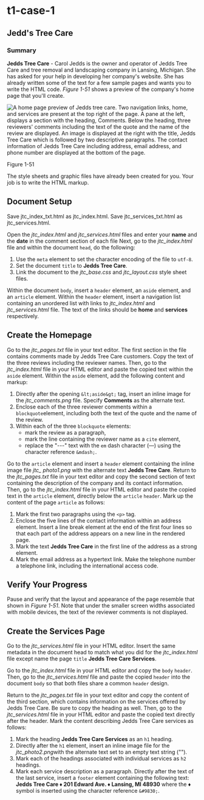 # t1-case-1
## Jedd's Tree Care
### Summary
**Jedds Tree Care** - Carol Jedds is the owner and operator of Jedds Tree Care and tree removal and landscaping company in Lansing, Michigan. She has asked for your help in developing her company's website. She has already written some of the text for a few sample pages and wants you to write the HTML code. *Figure 1-51* shows a preview of the company's home page that you'll create.

![A home page preview of Jedds tree care. Two navigation links, home, and services are present at the top right of the page. A pane at the left, displays a section with the heading, Comments. Below the heading, three reviewers' comments including the text of the quote and the name of the review are displayed. An image is displayed at the right with the title, Jedds Tree Care which is followed by two descriptive paragraphs. The contact information of Jedds Tree Care including address, email address, and phone number are displayed at the bottom of the page.](https://cdn.filestackcontent.com/ccWbBmwQSheSHXyVeTM7)

Figure 1-51

The style sheets and graphic files have already been created for you. Your job is to write the HTML markup.

## Document Setup
Save jtc_index_txt.html as jtc_index.html. Save jtc_services_txt.html as jtc_services.html.

Open the *jtc_index.html* and *jtc_services.html* files and enter your **name** and the **date** in the comment section of each file
Next, go to the *jtc_index.html* file and within the document ```head```, do the following:

1. Use the ```meta``` element to set the character encoding of the file to ```utf-8```.
2. Set the document ```title``` to **Jedds Tree Care**.
3. Link the document to the *jtc_base.css* and *jtc_layout.css* style sheet files.

Within the document ```body```, insert a ```header``` element, an ```aside``` element, and an ```article``` element.
Within the ```header``` element, insert a navigation list containing an unordered list with links to *jtc_index.html* and *jtc_services.html* file. The text of the links should be **home** and **services** respectively.

## Create the Homepage
Go to the *jtc_pages.txt* file in your text editor. The first section in the file contains comments made by Jedds Tree Care customers. Copy the text of the three reviews including the reviewer names. Then, go to the *jtc_index.html* file in your HTML editor and paste the copied text within the ```aside``` element.
Within the ```aside``` element, add the following content and markup:

1. Directly after the opening ```&lt;aside&gt;``` tag, insert an inline image for the *jtc_comments.png* file. Specify **Comments** as the alternate text.
2. Enclose each of the three reviewer comments within a ```blockquote```element, including both the text of the quote and the name of the review.
3. Within each of the three ```blockquote``` elements:
    - mark the review as a paragraph,
    - mark the line containing the reviewer name as a ```cite``` element,
    - replace the "---" text with the ```em``` dash character (&mdash;) using the character reference ```&mdash;```.

Go to the ```article``` element and insert a ```header``` element containing the inline image file *jtc_ photo1.png* with the alternate text **Jedds Tree Care**.
Return to the *jtc_pages.txt* file in your text editor and copy the second section of text containing the description of the company and its contact information. Then, go to the *jtc_index.html* file in your HTML editor and paste the copied text in the ```article``` element, directly below the ```article``` ```header```.
Mark up the content of the page ```article``` as follows:

1. Mark the first two paragraphs using the ```<p>``` tag.
2. Enclose the five lines of the contact information within an address element. Insert a line break element at the end of the first four lines so that each part of the address appears on a new line in the rendered page.
3. Mark the text **Jedds Tree Care** in the first line of the address as a strong element.
4. Mark the email address as a hypertext link. Make the telephone number a telephone link, including the international access code.

## Verify Your Progress
Pause and verify that the layout and appearance of the page resemble that shown in *Figure 1-51*. Note that under the smaller screen widths associated with mobile devices, the text of the reviewer comments is not displayed.

## Create the Services Page
Go to the *jtc_services.html* file in your HTML editor. Insert the same metadata in the document head to match what you did for the *jtc_index.html* file except name the page ```title``` **Jedds Tree Care Services**.

Go to the *jtc_index.html* file in your HTML editor and copy the ```body``` ```header```. Then, go to the *jtc_services.html* file and paste the copied ```header``` into the document ```body``` so that both files share a common ```header``` design.

Return to the *jtc_pages.txt* file in your text editor and copy the content of the third section, which contains information on the services offered by Jedds Tree Care. Be sure to copy the heading as well. Then, go to the *jtc_services.html* file in your HTML editor and paste the copied text directly after the header.
Mark the content describing Jedds Tree Care services as follows:

1. Mark the heading **Jedds Tree Care Services** as an ```h1``` heading.
2. Directly after the ```h1``` element, insert an inline image file for the *jtc_photo2.png*with the alternate text set to an empty text string ("").
3. Mark each of the headings associated with individual services as ```h2``` headings.
4. Mark each service description as a paragraph. Directly after the text of the last service, insert a ```footer``` element containing the following text: **Jedds Tree Care &diams; 201 Edward Ave. &diams; Lansing, MI 48930** where the &diams; symbol is inserted using the character reference ```&#9830;```.
    